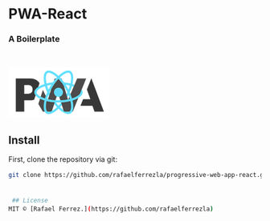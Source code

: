 ﻿# PWA-React 

### A Boilerplate 

<br/>

[![pwa-react](/assets/img/pwa-react-logo.png)](https://facebook.github.io/react/)

## Install 

First, clone the repository via git:

```bash
git clone https://github.com/rafaelferrezla/progressive-web-app-react.git your-project-name


 ## License
MIT © [Rafael Ferrez.](https://github.com/rafaelferrezla)
